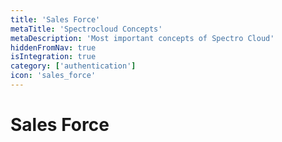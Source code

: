 ```yaml
---
title: 'Sales Force'
metaTitle: 'Spectrocloud Concepts'
metaDescription: 'Most important concepts of Spectro Cloud'
hiddenFromNav: true
isIntegration: true
category: ['authentication']
icon: 'sales_force'
---
```


# Sales Force
